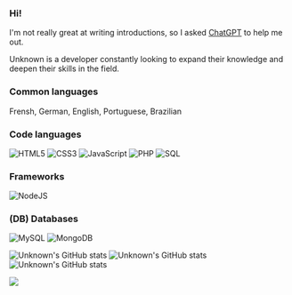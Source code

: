 ### Hi!

I'm not really great at writing introductions, so I asked [ChatGPT](https://openai.com/blog/chatgpt/) to help me out.

Unknown is a developer constantly looking to expand their knowledge and deepen their skills in the field.

### Common languages 

Frensh, German, English, Portuguese, Brazilian

### Code languages
    
![HTML5](https://img.shields.io/badge/HTML5%20-%23E34F26.svg?style=for-the-badge&logo=html5&logoColor=white)
![CSS3](https://img.shields.io/badge/CSS%20-%231572B6.svg?style=for-the-badge&logo=css3&logoColor=white)
![JavaScript](https://img.shields.io/badge/JavaScript%20-%23F7DF1E.svg?style=for-the-badge&logo=javascript&logoColor=black)
![PHP](https://img.shields.io/badge/php-%23777BB4.svg?style=for-the-badge&logo=php&logoColor=white)
![SQL](https://img.shields.io/badge/sql-%2307405e.svg?style=for-the-badge&logo=postgresql&logoColor=white)

### Frameworks

![NodeJS](https://img.shields.io/badge/node.js-6DA55F?style=for-the-badge&logo=node.js&logoColor=white)

### (DB) Databases

![MySQL](https://img.shields.io/badge/mysql-%2300f.svg?style=for-the-badge&logo=mysql&logoColor=white)
![MongoDB](https://img.shields.io/badge/MongoDB-%234ea94b.svg?style=for-the-badge&logo=mongodb&logoColor=white)

![Unknown's GitHub stats](https://github-readme-stats.vercel.app/api?username=sayonaratv&show_icons=true)
![Unknown's GitHub stats](https://github-readme-streak-stats.herokuapp.com/?user=sayonaratv&theme=border=false)
![Unknown's GitHub stats](https://github-readme-stats.vercel.app/api/top-langs/?username=sayonaratv&theme=border=false&include_all_commits=true&count_private=false&layout=compact)

[![](https://visitcount.itsvg.in/api?id=sayonaratv&icon=2&color=12)](https://visitcount.itsvg.in)


